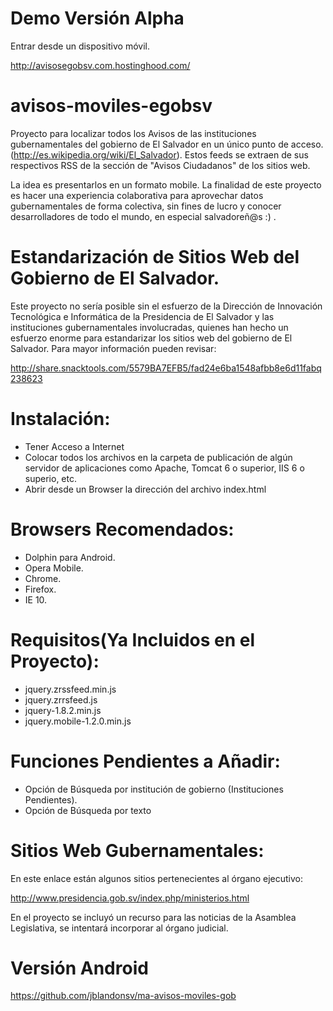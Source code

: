 Demo Versión Alpha
===================
Entrar desde un dispositivo móvil.

http://avisosegobsv.com.hostinghood.com/

avisos-moviles-egobsv
=====================

Proyecto para localizar todos los Avisos de las instituciones gubernamentales del gobierno de El Salvador en un único punto de acceso. (http://es.wikipedia.org/wiki/El_Salvador). Estos feeds se extraen de sus respectivos RSS de la sección de "Avisos Ciudadanos" de los sitios web.

La idea es presentarlos en un formato mobile. La finalidad de este proyecto es hacer una experiencia colaborativa para aprovechar datos gubernamentales de forma colectiva, sin fines de lucro y conocer desarrolladores de todo el mundo, en especial salvadoreñ@s :) .

Estandarización de Sitios Web del Gobierno de El Salvador.
==============================================================
Este proyecto no sería posible sin el esfuerzo de la Dirección de Innovación Tecnológica e Informática de la Presidencia de El Salvador y las instituciones gubernamentales involucradas, quienes han hecho un
esfuerzo enorme para estandarizar los sitios web del gobierno de El Salvador. Para mayor información pueden revisar:

http://share.snacktools.com/5579BA7EFB5/fad24e6ba1548afbb8e6d11fabq238623

Instalación:
=============
* Tener Acceso a Internet
* Colocar todos los archivos en la carpeta de publicación de algún servidor de aplicaciones como Apache, Tomcat 6 o superior, IIS 6 o superio, etc.
* Abrir desde un Browser la dirección del archivo index.html

Browsers Recomendados:
======================
* Dolphin para Android.
* Opera Mobile.
* Chrome.
* Firefox.
* IE 10.

Requisitos(Ya Incluidos en el Proyecto):
===========
* jquery.zrssfeed.min.js
* jquery.zrrsfeed.js
* jquery-1.8.2.min.js
* jquery.mobile-1.2.0.min.js

Funciones Pendientes a Añadir:
===================
* Opción de Búsqueda por institución de gobierno (Instituciones Pendientes).
* Opción de Búsqueda por texto

Sitios Web Gubernamentales:
===========================
En este enlace están algunos sitios pertenecientes al órgano ejecutivo:

http://www.presidencia.gob.sv/index.php/ministerios.html

En el proyecto se incluyó un recurso para las noticias de la Asamblea Legislativa, se intentará incorporar al órgano judicial.

Versión Android
================
https://github.com/jblandonsv/ma-avisos-moviles-gob

